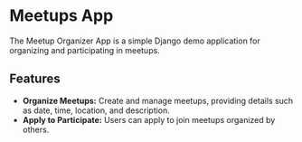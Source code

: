 # Meetups App


The Meetup Organizer App is a simple Django demo application for organizing and participating in meetups.

## Features

- **Organize Meetups:** Create and manage meetups, providing details such as date, time, location, and description.
- **Apply to Participate:** Users can apply to join meetups organized by others.

